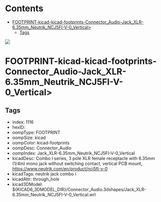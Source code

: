 



Contents
========

* [FOOTPRINT-kicad-kicad-footprints-Connector_Audio-Jack_XLR-6.35mm_Neutrik_NCJ5FI-V-0_Vertical>](#footprint-kicad-kicad-footprints-connector_audio-jack_xlr-635mm_neutrik_ncj5fi-v-0_vertical)
	* [Tags](#tags)
  
![][im]
# FOOTPRINT-kicad-kicad-footprints-Connector_Audio-Jack_XLR-6.35mm_Neutrik_NCJ5FI-V-0_Vertical>

## Tags

- index: 1116
- hexID: 
- oompType: FOOTPRINT
- oompSize: kicad
- oompColor: kicad-footprints
- oompDesc: Connector_Audio
- oompIndex: Jack_XLR-6.35mm_Neutrik_NCJ5FI-V-0_Vertical
- kicadDesc: Combo I series, 3 pole XLR female receptacle with 6.35mm (1/4in) mono jack without switching contact, vertical PCB mount, https://www.neutrik.com/en/product/ncj5fi-v-0
- kicadTags: neutrik jack combo i
- kicadAttr: through_hole
- kicad3DModel: ${KICAD6_3DMODEL_DIR}/Connector_Audio.3dshapes/Jack_XLR-6.35mm_Neutrik_NCJ5FI-V-0_Vertical.wrl



[im]: image.png

